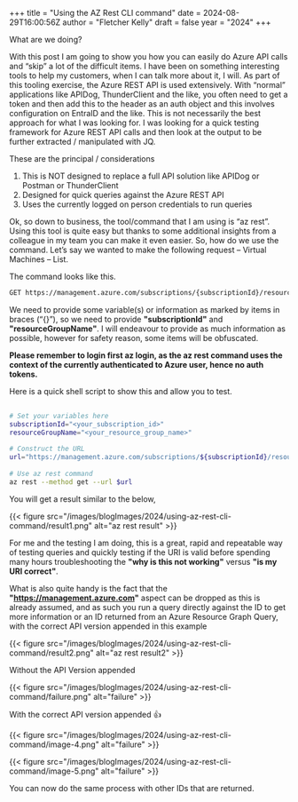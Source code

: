+++
title = "Using the AZ Rest CLI command"
date = 2024-08-29T16:00:56Z
author = "Fletcher Kelly"
draft = false
year = "2024"
+++


What are we doing?

With this post I am going to show you how you can easily do Azure API calls and “skip” a lot of the difficult items. I have been on something interesting tools to help my customers, when I can talk more about it, I will. As part of this tooling exercise, the Azure REST API is used extensively. With “normal” applications like APIDog, ThunderClient and the like, you often need to get a token and then add this to the header as an auth object and this involves configuration on EntraID and the like. This is not necessarily the best approach for what I was looking for. I was looking for a quick testing framework for Azure REST API calls and then look at the output to be further extracted / manipulated with JQ.

These are the principal / considerations

1. This is NOT designed to replace a full API solution like APIDog or Postman or ThunderClient
1. Designed for quick queries against the Azure REST API
1. Uses the currently logged on person credentials to run queries

Ok, so down to business, the tool/command that I am using is “az rest”. Using this tool is quite easy but thanks to some additional insights from a colleague in my team you can make it even easier. So, how do we use the command. Let’s say we wanted to make the following request – Virtual Machines – List.


The command looks like this.
```bash
GET https://management.azure.com/subscriptions/{subscriptionId}/resourceGroups/{resourceGroupName}/providers/Microsoft.Compute/virtualMachines?api-version=2024-07-01
```

We need to provide some variable(s) or information as marked by items in braces (“{}”), so we need to provide **"subscriptionId"** and **"resourceGroupName"**. I will endeavour to provide as much information as possible, however for safety reason, some items will be obfuscated.

**Please remember to login first az login, as the az rest command uses the context of the currently authenticated to Azure user, hence no auth tokens.**

Here is a quick shell script to show this and allow you to test.
```bash
	
# Set your variables here
subscriptionId="<your_subscription_id>"
resourceGroupName="<your_resource_group_name>"
 
# Construct the URL
url="https://management.azure.com/subscriptions/${subscriptionId}/resourceGroups/${resourceGroupName}/providers/Microsoft.Compute/virtualMachines?api-version=2024-07-01"
 
# Use az rest command
az rest --method get --url $url

```

You will get a result similar to the below,

{{< figure src="/images/blogImages/2024/using-az-rest-cli-command/result1.png" alt="az rest result" >}}

For me and the testing I am doing, this is a great, rapid and repeatable way of testing queries and quickly testing if the URI is valid before spending many hours troubleshooting the **"why is this not working"** versus **"is my URI correct"**.

What is also quite handy is the fact that the **"https://management.azure.com"** aspect can be dropped as this is already assumed, and as such you run a query directly against the ID to get more information or an ID returned from an Azure Resource Graph Query, with the correct API version appended in this example

{{< figure src="/images/blogImages/2024/using-az-rest-cli-command/result2.png" alt="az rest result2" >}}

Without the API Version appended

{{< figure src="/images/blogImages/2024/using-az-rest-cli-command/failure.png" alt="failure" >}}

With the correct API version appended 👍

{{< figure src="/images/blogImages/2024/using-az-rest-cli-command/image-4.png" alt="failure" >}}

{{< figure src="/images/blogImages/2024/using-az-rest-cli-command/image-5.png" alt="failure" >}}

You can now do the same process with other IDs that are returned.